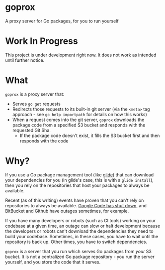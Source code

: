 # goprox
A proxy server for Go packages, for you to run yourself

# Work In Progress
This project is under development right now. It does not work as intended until further notice.

# What

`goprox` is a proxy server that:

- Serves `go get` requests
- Redirects those requests to its built-in git server (via the `<meta>` tag approach - see `go help importpath` for details on how this works)
- When a request comes into the git server, `goprox` downloads the package code from a specified S3 bucket and responds with the requested Git Sha.
  - If the package code doesn't exist, it fills the S3 bucket first and then responds with the code

# Why?

If you use a Go package management tool (like [glide](https://github.com/Masterminds/glide)) that can download your dependencies for you (in glide's case, this is with a `glide install`), then you rely on the repositories that host your packages to always be available.

Recent (as of this writing) events have proven that you can't rely on repositories to always be available. [Google Code has shut down](http://google-opensource.blogspot.com/2015/03/farewell-to-google-code.html), and BitBucket and Github have outages sometimes, for example.

If you have many developers or robots (such as CI tools) working on your codebase at a given time, an outage can slow or halt development because the developers or robots can't download the dependencies they need to build your codebase. Sometimes, in these cases, you have to wait until the repository is back up. Other times, you have to switch dependencies.

`goprox` is a server that you run which serves Go packages from _your_ S3 bucket. It is not a centralized Go package repository - you run the server yourself, and you store the code that it serves.
